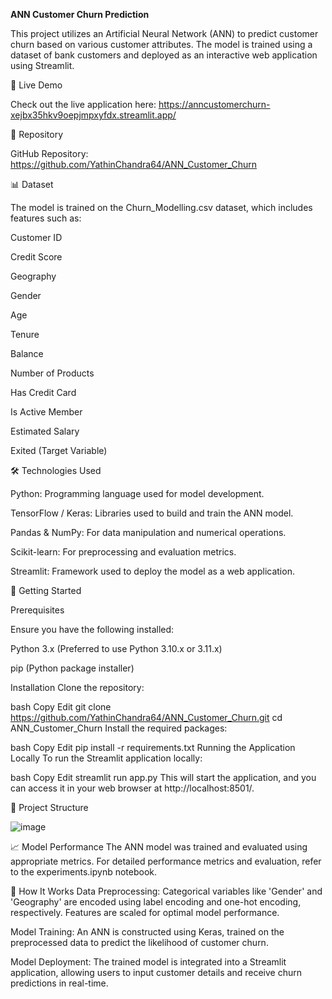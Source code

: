 **ANN Customer Churn Prediction**

This project utilizes an Artificial Neural Network (ANN) to predict customer churn based on various customer attributes. The model is trained using a dataset of bank customers and deployed as an interactive web application using Streamlit.

🔗 Live Demo

Check out the live application here: https://anncustomerchurn-xejbx35hkv9oepjmpxyfdx.streamlit.app/

📂 Repository

GitHub Repository: https://github.com/YathinChandra64/ANN_Customer_Churn

📊 Dataset

The model is trained on the Churn_Modelling.csv dataset, which includes features such as:

Customer ID

Credit Score

Geography

Gender

Age

Tenure

Balance

Number of Products

Has Credit Card

Is Active Member

Estimated Salary

Exited (Target Variable)

🛠️ Technologies Used

Python: Programming language used for model development.

TensorFlow / Keras: Libraries used to build and train the ANN model.

Pandas & NumPy: For data manipulation and numerical operations.

Scikit-learn: For preprocessing and evaluation metrics.

Streamlit: Framework used to deploy the model as a web application.

🚀 Getting Started

Prerequisites

Ensure you have the following installed:

Python 3.x (Preferred to use Python 3.10.x or 3.11.x)

pip (Python package installer)

Installation
Clone the repository:

bash
Copy
Edit
git clone https://github.com/YathinChandra64/ANN_Customer_Churn.git
cd ANN_Customer_Churn
Install the required packages:

bash
Copy
Edit
pip install -r requirements.txt
Running the Application Locally
To run the Streamlit application locally:

bash
Copy
Edit
streamlit run app.py
This will start the application, and you can access it in your web browser at http://localhost:8501/.

📁 Project Structure


![image](https://github.com/user-attachments/assets/8f2852ab-ee07-43d3-8091-75668ba9450d)


📈 Model Performance
The ANN model was trained and evaluated using appropriate metrics. For detailed performance metrics and evaluation, refer to the experiments.ipynb notebook.

🧠 How It Works
Data Preprocessing: Categorical variables like 'Gender' and 'Geography' are encoded using label encoding and one-hot encoding, respectively. Features are scaled for optimal model performance.

Model Training: An ANN is constructed using Keras, trained on the preprocessed data to predict the likelihood of customer churn.

Model Deployment: The trained model is integrated into a Streamlit application, allowing users to input customer details and receive churn predictions in real-time.
